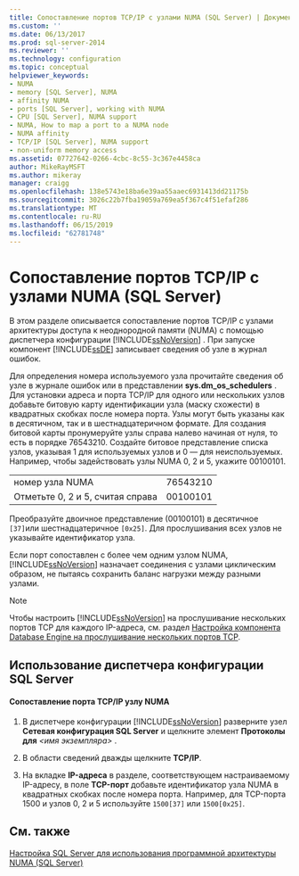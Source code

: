 ```yaml
---
title: Сопоставление портов TCP/IP с узлами NUMA (SQL Server) | Документы Майкрософт
ms.custom: ''
ms.date: 06/13/2017
ms.prod: sql-server-2014
ms.reviewer: ''
ms.technology: configuration
ms.topic: conceptual
helpviewer_keywords:
- NUMA
- memory [SQL Server], NUMA
- affinity NUMA
- ports [SQL Server], working with NUMA
- CPU [SQL Server], NUMA support
- NUMA, How to map a port to a NUMA node
- NUMA affinity
- TCP/IP [SQL Server], NUMA support
- non-uniform memory access
ms.assetid: 07727642-0266-4cbc-8c55-3c367e4458ca
author: MikeRayMSFT
ms.author: mikeray
manager: craigg
ms.openlocfilehash: 138e5743e18ba6e39aa55aaec6931413dd21175b
ms.sourcegitcommit: 3026c22b7fba19059a769ea5f367c4f51efaf286
ms.translationtype: MT
ms.contentlocale: ru-RU
ms.lasthandoff: 06/15/2019
ms.locfileid: "62781748"
---
```

# <a name="map-tcp-ip-ports-to-numa-nodes-sql-server"></a>Сопоставление портов TCP/IP с узлами NUMA (SQL Server)
  В этом разделе описывается сопоставление портов TCP/IP с узлами архитектуры доступа к неоднородной памяти (NUMA) с помощью диспетчера конфигурации [!INCLUDE[ssNoVersion](../../includes/ssnoversion-md.md)] . При запуске компонент [!INCLUDE[ssDE](../../includes/ssde-md.md)] записывает сведения об узле в журнал ошибок.  
  
 Для определения номера используемого узла прочитайте сведения об узле в журнале ошибок или в представлении **sys.dm_os_schedulers** . Для установки адреса и порта TCP/IP для одного или нескольких узлов добавьте битовую карту идентификации узла (маску схожести) в квадратных скобках после номера порта. Узлы могут быть указаны как в десятичном, так и в шестнадцатеричном формате. Для создания битовой карты пронумеруйте узлы справа налево начиная от нуля, то есть в порядке 76543210. Создайте битовое представление списка узлов, указывая 1 для используемых узлов и 0 — для неиспользуемых. Например, чтобы задействовать узлы NUMA 0, 2 и 5, укажите 00100101.  
  
|||  
|-|-|  
|номер узла NUMA|76543210|  
|Отметьте 0, 2 и 5, считая справа|00100101|  
  
 Преобразуйте двоичное представление (00100101) в десятичное `[37]`или шестнадцатеричное `[0x25]`. Для прослушивания всех узлов не указывайте идентификатор узла.  
  
 Если порт сопоставлен с более чем одним узлом NUMA, [!INCLUDE[ssNoVersion](../../includes/ssnoversion-md.md)] назначает соединения с узлами циклическим образом, не пытаясь сохранить баланс нагрузки между разными узлами.  
  
> [!NOTE]  
>  Чтобы настроить [!INCLUDE[ssNoVersion](../../includes/ssnoversion-md.md)] на прослушивание нескольких портов TCP для каждого IP-адреса, см. раздел [Настройка компонента Database Engine на прослушивание нескольких портов TCP](configure-the-database-engine-to-listen-on-multiple-tcp-ports.md).  
  
##  <a name="SSMSProcedure"></a> Использование диспетчера конфигурации SQL Server  
  
#### <a name="to-map-a-tcpip-port-to-a-numa-node"></a>Сопоставление порта TCP/IP узлу NUMA  
  
1.  В диспетчере конфигурации [!INCLUDE[ssNoVersion](../../includes/ssnoversion-md.md)] разверните узел **Сетевая конфигурация SQL Server** и щелкните элемент **Протоколы для** *\<имя экземпляра>* .  
  
2.  В области сведений дважды щелкните **TCP/IP**.  
  
3.  На вкладке **IP-адреса** в разделе, соответствующем настраиваемому IP-адресу, в поле **TCP-порт** добавьте идентификатор узла NUMA в квадратных скобках после номера порта. Например, для TCP-порта 1500 и узлов 0, 2 и 5 используйте `1500[37]` или `1500[0x25]`.  
  
## <a name="see-also"></a>См. также  
 [Настройка SQL Server для использования программной архитектуры NUMA &#40;SQL Server&#41;](soft-numa-sql-server.md)  
  
  
